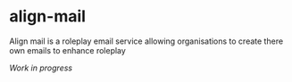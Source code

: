 # align-mail
Align mail is a roleplay email service allowing organisations to create there own emails to enhance roleplay

*Work in progress*
